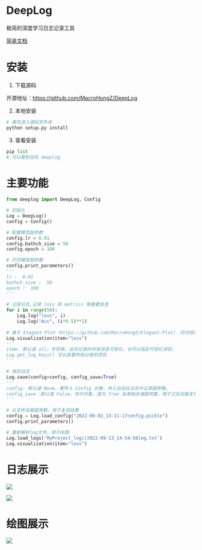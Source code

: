 # DeepLog
极简的深度学习日志记录工具

[简易文档](https://www.mdnice.com/writing/51a2c557ad504acc8f8e036d1c79759c)

# 安装
1. 下载源码

开源地址：https://github.com/MacroHongZ/DeepLog

2. 本地安装
```python
# 需先进入源码文件夹
python setup.py install
```
3. 查看安装
```python
pip list
# 可以看到包名 deeplog
```
# 主要功能


```python
from deeplog import DeepLog, Config

# 初始化
Log = DeepLog()
config = Config()

# 配置模型超参数
config.lr = 0.01
config.bathch_size = 50
config.epoch = 100

# 打印模型超参数
config.print_parameters()
'''
lr :  0.01
bathch_size :  50
epoch :  100
'''

# 记录日志,记录 loss 和 metrics 等重要信息
for i in range(50):    
    Log.log("loss", i)
    Log.log("Acc", (i*0.5)**2)
    
# 基于 Elegant-Plot（https://github.com/MacroHongZ/Elegant-Plot） 的可视化
Log.visualization(item="loss")
'''
item: 默认值 all，字符串，会将记录的所有信息可视化。也可以指定可视化项目。
Log.get_log_keys() 可以查看所有记录的项目
'''

# 保存日志
Log.save(config=config, config_save=True)
'''
config: 默认值 None，需传入 Config 对象，传入后会在日志中记录超参数。
config_save：默认值 False，布尔对象。值为 True 会单独存储超参数，用于之后加载复现结果。
'''

# 从文件加载超参数，用于复现结果
config = Log.load_config("2022-09-02_13-11-17config.pickle")
config.print_parameters()

# 重新解析log文件，用于绘图
Log.load_logs('MyProject_log//2022-09-13_14-54-56log.txt')
Log.visualization(item="loss")
```

# 日志展示

![](https://files.mdnice.com/user/13441/2aaf7255-1020-40d2-8bcd-a4ebba31fb36.png)

![](https://files.mdnice.com/user/13441/4eadc9c3-468a-4fbb-8eb4-1d34d7a54ad0.png)

# 绘图展示

![](https://files.mdnice.com/user/13441/a8d59bc9-dd4f-443b-ac78-054f0bfc831e.png)

